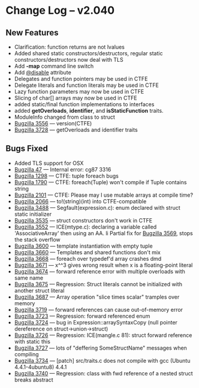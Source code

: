 # Change Log &ndash; v2.040

## New Features

* Clarification: function returns are not lvalues
* Added shared static constructors/destructors, regular static
  constructors/destructors now deal with TLS
* Add **-map** command line switch
* Add [@disable](/attribute#disable) attribute
* Delegates and function pointers may be used in CTFE
* Delegate literals and function literals may be used in CTFE
* Lazy function parameters may now be used in CTFE
* Slicing of char[] arrays may now be used in CTFE
* added static/final function implementations to interfaces
* added **getOverloads**, **identifier**, and **isStaticFunction** traits.
* ModuleInfo changed from class to struct
* [Bugzilla 3556](/bug/3556) &mdash; version(CTFE)
* [Bugzilla 3728](/bug/3728) &mdash; getOverloads and identifier traits

## Bugs Fixed

* Added TLS support for OSX
* [Bugzilla 47](/bug/47) &mdash; Internal error: cg87 3316
* [Bugzilla 1298](/bug/1298) &mdash; CTFE: tuple foreach bugs
* [Bugzilla 1790](/bug/1790) &mdash; CTFE: foreach(Tuple) won't compile if Tuple contains string
* [Bugzilla 2101](/bug/2101) &mdash; CTFE: Please may I use mutable arrays at compile time?
* [Bugzilla 2066](/bug/2066) &mdash; to!(string)(int) into CTFE-compatible
* [Bugzilla 3488](/bug/3488) &mdash; Segfault(expression.c): enum declared with struct static initializer
* [Bugzilla 3535](/bug/3535) &mdash; struct constructors don't work in CTFE
* [Bugzilla 3552](/bug/3552) &mdash; ICE(mtype.c): declaring a variable called 'AssociativeArray' then using an AA.
li Partial fix for [Bugzilla 3569](/bug/3569), stops the stack overflow
* [Bugzilla 3600](/bug/3600) &mdash; template instantiation with empty tuple
* [Bugzilla 3660](/bug/3660) &mdash; Templates and shared functions don't mix
* [Bugzilla 3668](/bug/3668) &mdash; foreach over typedef'd array crashes dmd
* [Bugzilla 3671](/bug/3671) &mdash; x^^3 gives wrong result when x is a floating-point literal
* [Bugzilla 3674](/bug/3674) &mdash; forward reference error with multiple overloads with same name
* [Bugzilla 3675](/bug/3675) &mdash; Regression: Struct literals cannot be initialized with another struct literal
* [Bugzilla 3687](/bug/3687) &mdash; Array operation "slice times scalar" tramples over memory
* [Bugzilla 3719](/bug/3719) &mdash; forward references can cause out-of-memory error
* [Bugzilla 3723](/bug/3723) &mdash; Regression: forward referenced enum
* [Bugzilla 3724](/bug/3724) &mdash; bug in Expression::arraySyntaxCopy (null pointer dereference on struct->union->struct)
* [Bugzilla 3726](/bug/3726) &mdash; Regression: ICE(mangle.c 81): struct forward reference with static this
* [Bugzilla 3727](/bug/3727) &mdash; lots of "deffering SomeStructName" messages when compiling
* [Bugzilla 3734](/bug/3734) &mdash; [patch] src/traits.c does not compile with gcc (Ubuntu 4.4.1-4ubuntu8) 4.4.1
* [Bugzilla 3740](/bug/3740) &mdash; Regression: class with fwd reference of a nested struct breaks abstract
